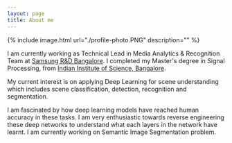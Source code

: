 ```yaml
---
layout: page
title: About me
---
```

{% include image.html url="./profile-photo.PNG" description="" %}

I am currently working as Technical Lead in Media Analytics &
Recognition Team at [Samsung R&amp;D
Bangalore](http://www.samsung.com/in/aboutsamsung/samsungelectronics/india/rnd.html).
I completed my Master's degree in Signal Processing, from [Indian Institute of Science,
Bangalore](http://ece.iisc.ernet.in/).  

My current interest is on applying Deep Learning for scene understanding which includes scene classification, detection, recognition and segmentation. 

I am fascinated by how deep learning models have reached human accuracy in these tasks.
I am very enthusiastic towards reverse engineering these deep networks to understand what each layers in the network have learnt.
I am currently working on Semantic Image Segmentation problem.

